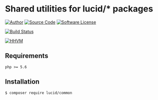 # Shared utilities for lucid/* packages

[![Author](http://img.shields.io/badge/author-iwyg-blue.svg?style=flat-square)](https://github.com/iwyg)
[![Source Code](http://img.shields.io/badge/source-lucid/signal-blue.svg?style=flat-square)](https://github.com/lucidphp/common/tree/local-dev)
[![Software License](https://img.shields.io/badge/license-MIT-brightgreen.svg?style=flat-square)](https://github.com/lucidphp/common/blob/local-dev/LICENSE.md)

[![Build Status](https://img.shields.io/travis/iwyg/common/local-dev.svg?style=flat-square)](https://travis-ci.org/lucidphp/common)
<!--
[![Code Coverage](https://img.shields.io/coveralls/iwyg/common/local-dev.svg?style=flat-square)](https://coveralls.io/r/lucidphp/common)
-->
[![HHVM](https://img.shields.io/hhvm/lucid/common/local-dev.svg?style=flat-square)](http://hhvm.h4cc.de/package/lucid/common)

## Requirements

```
php >= 5.6
```

## Installation

```bash
$ composer require lucid/common
```
